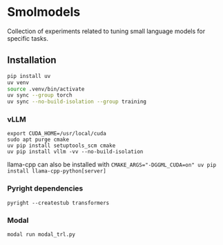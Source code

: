 # Smolmodels

Collection of experiments related to tuning small language models for specific tasks.

## Installation

```bash
pip install uv
uv venv
source .venv/bin/activate
uv sync --group torch
uv sync --no-build-isolation --group training
```

### vLLM

```
export CUDA_HOME=/usr/local/cuda
sudo apt purge cmake
uv pip install setuptools_scm cmake
uv pip install vllm -vv --no-build-isolation
```


llama-cpp can also be installed with `CMAKE_ARGS="-DGGML_CUDA=on" uv pip install llama-cpp-python[server]`

### Pyright dependencies

```
pyright --createstub transformers
```

### Modal

```
modal run modal_trl.py
```